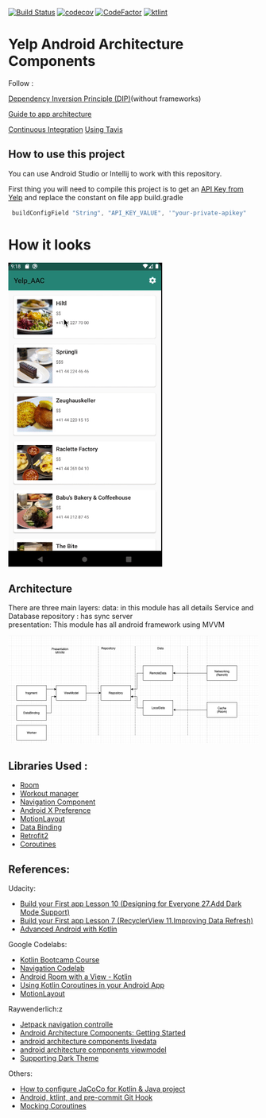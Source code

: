 [![Build Status](https://travis-ci.org/adsf117/Yelp_AAC.svg?branch=develop)](https://travis-ci.org/adsf117/Yelp_AAC)
[![codecov](https://codecov.io/gh/adsf117/Yelp_AAC/branch/develop/graph/badge.svg)](https://codecov.io/gh/adsf117/Yelp_AAC)
[![CodeFactor](https://www.codefactor.io/repository/github/adsf117/clean_post_aac/badge)](https://www.codefactor.io/repository/github/adsf117/clean_post_aac)
[![ktlint](https://img.shields.io/badge/code%20style-%E2%9D%A4-FF4081.svg)](https://ktlint.github.io)

# Yelp Android Architecture Components

Follow :

[Dependency Inversion Principle (DIP)](https://martinfowler.com/articles/dipInTheWild.html)(without frameworks)

[Guide to app architecture](https://developer.android.com/jetpack/docs/guide) 

[Continuous Integration](https://www.martinfowler.com/articles/continuousIntegration.html) [Using Tavis](https://travis-ci.org/)

## How to use this project

You can use Android Studio or Intellij to work with this repository.

First thing you will need to compile this project is to get an [API Key from Yelp](https://www.yelp.com/developers) and replace the constant on file app build.gradle 

```https://github.com/adsf117/Yelp_AAC/blob/develop/app/build.gradle
 buildConfigField "String", "API_KEY_VALUE", '"your-private-apikey"
```

# How it looks
![alt text](https://github.com/adsf117/Yelp_AAC/blob/develop/info/demo_small.gif)

## Architecture

There are three main layers: 
data: in this module has all details Service and Database 
repository : has sync server  
presentation: This module has all android framework using MVVM

![alt text](https://github.com/adsf117/Yelp_AAC/blob/develop/info/Arquitecture.png)

## Libraries Used :

* [Room](https://developer.android.com/jetpack/androidx/releases/room)
* [Workout manager](https://developer.android.com/topic/libraries/architecture/workmanager/advanced/coroutineworker)
* [Navigation Component](https://codelabs.developers.google.com/codelabs/android-navigation/index.html?index=..%2F..index#0)
* [Android X Preference](https://developer.android.com/jetpack/androidx/releases/preference)
* [MotionLayout](https://developer.android.com/training/constraint-layout/motionlayout) 
* [Data Binding](https://codelabs.developers.google.com/codelabs/android-databinding/index.html?index=..%2F..index#5) 
* [Retrofit2](https://square.github.io/retrofit/)
* [Coroutines](https://developer.android.com/kotlin/coroutines)

## References:

Udacity:
* [Build your First app Lesson 10 (Designing for Everyone 27.Add Dark Mode Support)](https://classroom.udacity.com/courses/ud9012/lessons/d6418953-69fb-41ab-acc4-aafc681ccf41/concepts/d83cd0af-5688-4848-9f15-2f6628c634f6)
* [Build your First app Lesson 7 (RecyclerView 11.Improving Data Refresh)](https://classroom.udacity.com/courses/ud9012/lessons/ee5a525f-0ba3-4d25-ba29-1fa1d6c567b8/concepts/7047e569-b5a2-4767-a589-6fb4e8e367d4)
* [Advanced Android with Kotlin](https://classroom.udacity.com/courses/ud940)


Google Codelabs:
* [Kotlin Bootcamp Course](https://codelabs.developers.google.com/kotlin-bootcamp/)
* [Navigation Codelab](https://codelabs.developers.google.com/codelabs/android-navigation/index.html?index=..%2F..index#6)
* [Android Room with a View - Kotlin](https://codelabs.developers.google.com/codelabs/android-room-with-a-view-kotlin/index.html?index=..%2F..index#0)
* [Using Kotlin Coroutines in your Android App](https://codelabs.developers.google.com/codelabs/kotlin-coroutines/index.html?index=..%2F..index#6)
* [MotionLayout](https://codelabs.developers.google.com/codelabs/motion-layout/index.html?index=..%2F..index#8)


Raywenderlich:z
* [Jetpack navigation controlle](https://www.raywenderlich.com/5365-jetpack-navigation-controller)
* [Android Architecture Components: Getting Started](https://www.raywenderlich.com/164-android-architecture-components-getting-started)
* [android architecture components livedata](https://www.raywenderlich.com/4980-android-architecture-components-livedata)
* [android architecture components viewmodel](https://www.raywenderlich.com/5046-android-architecture-components-viewmodel)
* [Supporting Dark Theme](https://www.raywenderlich.com/5697228-supporting-dark-theme)


Others:
* [How to configure JaCoCo for Kotlin & Java project](http://vgaidarji.me/blog/2017/12/20/how-to-configure-jacoco-for-kotlin-and-java-project/)
* [Android, ktlint, and pre-commit Git Hook](https://medium.com/@alistair.cerio/android-ktlint-and-pre-commit-git-hook-5dd606e230a9)
* [Mocking Coroutines](https://proandroiddev.com/mocking-coroutines-7024073a8c09)
